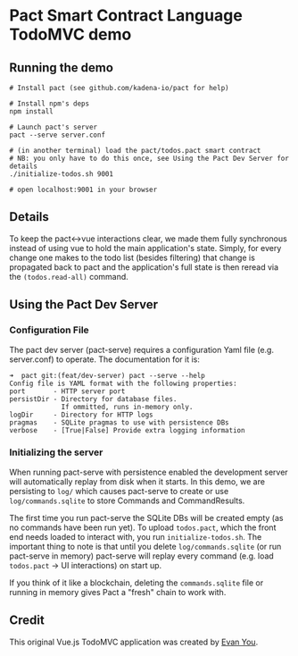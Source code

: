 # Pact Smart Contract Language TodoMVC demo

## Running the demo

```
# Install pact (see github.com/kadena-io/pact for help)

# Install npm's deps
npm install

# Launch pact's server
pact --serve server.conf

# (in another terminal) load the pact/todos.pact smart contract
# NB: you only have to do this once, see Using the Pact Dev Server for details
./initialize-todos.sh 9001

# open localhost:9001 in your browser
```

## Details

To keep the pact<->vue interactions clear, we made them fully synchronous instead of using vue to hold the main application's state.
Simply, for every change one makes to the todo list (besides filtering) that change is propagated back to pact and the application's full state is then reread via the `(todos.read-all)` command.

## Using the Pact Dev Server

### Configuration File

The pact dev server (pact-serve) requires a configuration Yaml file (e.g. server.conf) to operate. The documentation for it is:

```
➜  pact git:(feat/dev-server) pact --serve --help
Config file is YAML format with the following properties:
port       - HTTP server port
persistDir - Directory for database files.
             If ommitted, runs in-memory only.
logDir     - Directory for HTTP logs
pragmas    - SQLite pragmas to use with persistence DBs
verbose    - [True|False] Provide extra logging information
```

### Initializing the server

When running pact-serve with persistence enabled the development server will automatically replay from disk when it starts.
In this demo, we are persisting to `log/` which causes pact-serve to create or use `log/commands.sqlite` to store Commands and CommandResults.

The first time you run pact-serve the SQLite DBs will be created empty (as no commands have been run yet).
To upload `todos.pact`, which the front end needs loaded to interact with, you run `initialize-todos.sh`.
The important thing to note is that until you delete `log/commands.sqlite` (or run pact-serve in memory) pact-serve will replay every command (e.g. load `todos.pact` -> UI interactions) on start up.

If you think of it like a blockchain, deleting the `commands.sqlite` file or running in memory gives Pact a "fresh" chain to work with.

## Credit

This original Vue.js TodoMVC application was created by [Evan You](http://evanyou.me).

